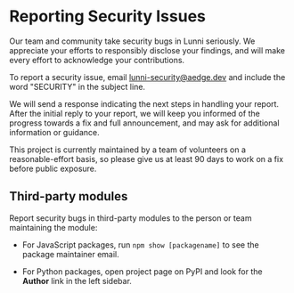 # Reporting Security Issues

Our team and community take security bugs in Lunni seriously. We appreciate your efforts to responsibly disclose your findings, and will make every effort to acknowledge your contributions.

To report a security issue, email <lunni-security@aedge.dev> and include the word "SECURITY" in the subject line.

We will send a response indicating the next steps in handling your report. After the initial reply to your report, we will keep you informed of the progress towards a fix and full announcement, and may ask for additional information or guidance.

This project is currently maintained by a team of volunteers on a reasonable-effort basis, so please give us at least 90 days to work on a fix before public exposure.


## Third-party modules

Report security bugs in third-party modules to the person or team maintaining the module:

- For JavaScript packages, run `npm show [packagename]` to see the package maintainer email.

- For Python packages, open project page on PyPI and look for the **Author** link in the left sidebar.
